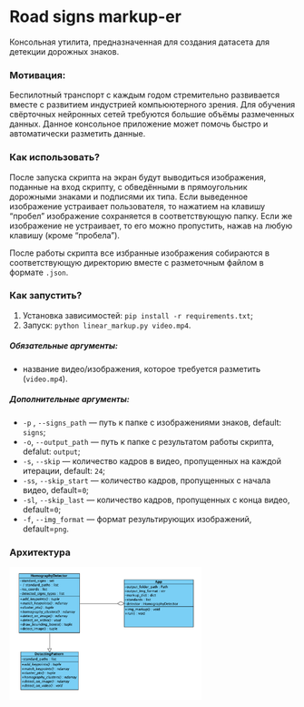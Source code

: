 # Road signs markup-er



Консольная утилита, предназначенная для создания датасета для детекции дорожных знаков.



### Мотивация:

Беспилотный транспорт с каждым годом стремительно развивается вместе с развитием индустрией компьюютерного зрения. Для обучения свёрточных нейронных сетей требуются большие объёмы размеченных данных. Данное консольное приложение может помочь быстро и автоматически разметить данные.



### Как использовать?

После запуска скрипта на экран будут выводиться изображения, поданные на вход скрипту, с обведёнными в прямоугольник дорожными знаками и подписями их типа. Если выведенное изображение устраивает пользователя, то нажатием на клавишу “пробел” изображение сохраняется в соответствующую папку. Если же изображение не устраивает, то его можно пропустить, нажав на любую клавишу (кроме “пробела”).

После работы скрипта все избранные изображения собираются в соответствующую директорию вместе с разметочным файлом в формате `.json`.


### Как запустить?

1. Установка зависимостей: `pip install -r requirements.txt`;
2. Запуск:  `python linear_markup.py video.mp4`.

##### Обязательные аргументы:

- название видео/изображения, которое требуется разметить (`video.mp4`).

##### Дополнительные аргументы:

- `-p` , `--signs_path` — путь к папке с изображениями знаков, default: `signs`;
- `-o`, `--output_path` — путь к папке с результатом работы скрипта, defalut: `output`;
- `-s`, `--skip` — количество кадров в видео, пропущенных на каждой итерации, default: `24`;
- `-ss`, `--skip_start` — количество кадров, пропущенных с начала видео, default=`0`;
- `-sl`, `--skip_last` — количество кадров, пропущенных с конца видео, default=`0`;
- `-f`, `--img_format` — формат результирующих изображений, default=`png`.





### Архитектура

 <img src="assets/docs/uml.png" style="zoom:33%;" />
